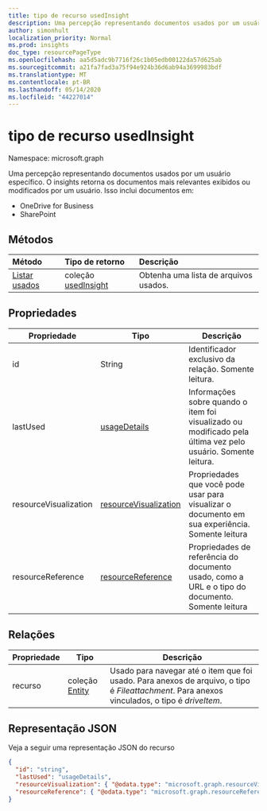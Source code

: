 ```yaml
---
title: tipo de recurso usedInsight
description: Uma percepção representando documentos usados por um usuário específico. O insights retorna os documentos mais relevantes exibidos ou modificados por um usuário.
author: simonhult
localization_priority: Normal
ms.prod: insights
doc_type: resourcePageType
ms.openlocfilehash: aa5d5adc9b7716f26c1b05edb00122da57d625ab
ms.sourcegitcommit: a21fa7fad3a75f94e924b36d6ab94a3699983bdf
ms.translationtype: MT
ms.contentlocale: pt-BR
ms.lasthandoff: 05/14/2020
ms.locfileid: "44227014"
---
```

# <a name="usedinsight-resource-type"></a>tipo de recurso usedInsight

Namespace: microsoft.graph

Uma percepção representando documentos usados por um usuário específico. O insights retorna os documentos mais relevantes exibidos ou modificados por um usuário. Isso inclui documentos em:

- OneDrive for Business
- SharePoint

## <a name="methods"></a>Métodos

| Método       | Tipo de retorno  |Descrição|
|:---------------|:--------|:----------|
|[Listar usados](../api/insights-list-used.md) |coleção [usedInsight](insights-used.md)| Obtenha uma lista de arquivos usados.|

## <a name="properties"></a>Propriedades

| Propriedade              | Tipo                      | Descrição  |
| -------------         |---------------            | -------------|
| id                    | String                    | Identificador exclusivo da relação. Somente leitura.        |
| lastUsed              | [usageDetails](insights-usagedetails.md)              | Informações sobre quando o item foi visualizado ou modificado pela última vez pelo usuário. Somente leitura.      |
| resourceVisualization | [resourceVisualization](insights-resourcevisualization.md)                | Propriedades que você pode usar para visualizar o documento em sua experiência. Somente leitura      |
| resourceReference     | [resourceReference](insights-resourcereference.md)                      | Propriedades de referência do documento usado, como a URL e o tipo do documento. Somente leitura     |

## <a name="relationships"></a>Relações

| Propriedade      | Tipo          | Descrição  |
| ------------- |---------------| -------------|
| recurso      | coleção [Entity](entity.md)    | Usado para navegar até o item que foi usado. Para anexos de arquivo, o tipo é *Fileattachment*. Para anexos vinculados, o tipo é *driveItem*. |

## <a name="json-representation"></a>Representação JSON
Veja a seguir uma representação JSON do recurso

<!-- {
  "blockType": "resource",
  "keyProperty":"id",
  "optionalProperties": [
    "resource"
  ],
  "@odata.type": "microsoft.graph.usedInsight"
}-->

```json
{
  "id": "string",
  "lastUsed": "usageDetails",
  "resourceVisualization": { "@odata.type": "microsoft.graph.resourceVisualization" },
  "resourceReference": { "@odata.type": "microsoft.graph.resourceReference" }
}
```

